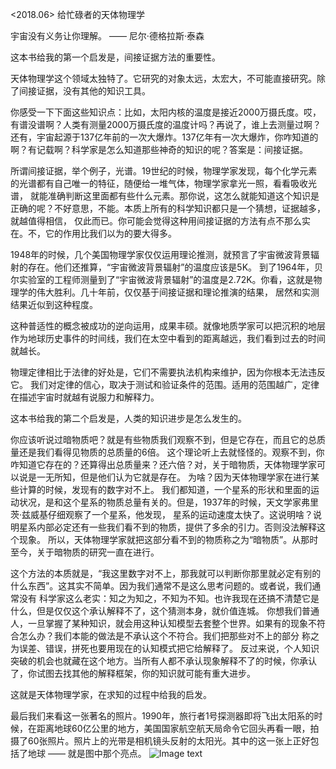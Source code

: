 <2018.06> 给忙碌者的天体物理学

宇宙没有义务让你理解。
——
尼尔·德格拉斯·泰森

这本书给我的第一个启发是，间接证据方法的重要性。

天体物理学这个领域太独特了。它研究的对象太远，太宏大，不可能直接研究。除了间接证据，没有其他的知识工具。

你感受一下下面这些知识点：比如，太阳内核的温度是接近2000万摄氏度。哎，有谱没谱啊？人类有测量2000万摄氏度的温度计吗？再说了，谁上去测量过啊？
还有，宇宙起源于137亿年前的一次大爆炸。137亿年有一次大爆炸，你咋知道的啊？有记载啊？科学家是怎么知道那些神奇的知识的呢？答案是：间接证据。

所谓间接证据，举个例子，光谱。19世纪的时候，物理学家发现，每个化学元素的光谱都有自己唯一的特征，随便给一堆气体，物理学家拿光一照，看看吸收光谱，
就能准确判断这里面都有些什么元素。那你说，这怎么就能知道这个知识是正确的呢？不好意思，不能。本质上所有的科学知识都只是一个猜想，证据越多，就越值得相信，
仅此而已。你可能会觉得这种用间接证据的方法有点不那么实在。不，它的作用比我们以为的要大得多。

1948年的时候，几个美国物理学家仅仅运用理论推测，就预言了宇宙微波背景辐射的存在。他们还推算，“宇宙微波背景辐射”的温度应该是5K。
到了1964年，贝尔实验室的工程师测量到了“宇宙微波背景辐射”的温度是2.72K。你看，这就是物理学的伟大胜利。几十年前，仅仅基于间接证据和理论推演的结果，
居然和实测结果近似到这种程度。

这种普适性的概念被成功的逆向运用，成果丰硕。就像地质学家可以把沉积的地层作为地球历史事件的时间线，我们在太空中看到的距离越远，我们看到过去的时间就越长。

物理定律相比于法律的好处是，它们不需要执法机构来维护，因为你根本无法违反它。
我们对定律的信心，取决于测试和验证条件的范围。适用的范围越广，定律在描述宇宙时就越有说服力和解释力。

这本书给我的第二个启发是，人类的知识进步是怎么发生的。

你应该听说过暗物质吧？就是有些物质我们观察不到，但是它存在，而且它的总质量还是我们看得见物质的总质量的6倍。
这个理论听上去就怪怪的。观察不到，你咋知道它存在的？还算得出总质量来？还六倍？对，关于暗物质，天体物理学家可以说是一无所知，但是他们认为它就是存在。
为啥？因为天体物理学家在进行某些计算的时候，发现有的数字对不上。
我们都知道，一个星系的形状和里面的运动状况，是和这个星系的物质总量有关的。但是，1937年的时候，天文学家弗里茨·兹威基仔细观察了一个星系，他发现，
星系的运动速度太快了。这说明啥？说明星系内部必定还有一些我们看不到的物质，提供了多余的引力。否则没法解释这个现象。
所以，天体物理学家就把这部分看不到的物质称之为“暗物质”。从那时至今，关于暗物质的研究一直在进行。

这个方法的本质就是，“我这里数字对不上，那我就可以判断你那里就必定有别的什么东西”。这其实不简单。因为我们通常不是这么思考问题的。或者说，我们通常没有
科学家这么老实：知之为知之，不知为不知。也许我现在还搞不清楚它是什么，但是仅仅这个承认解释不了，这个猜测本身，就价值连城。
你想我们普通人，一旦掌握了某种知识，就会用这种认知模型去套整个世界。如果有的现象不符合怎么办？我们本能的做法是不承认这个不符合。我们把那些对不上的部分
称之为误差、错误，拼死也要用现在的认知模式把它给解释了。
反过来说，个人知识突破的机会也就藏在这个地方。当所有人都不承认现象解释不了的时候，你承认了，你试图去找其他的解释框架，你的知识就可能有重大进步。

这就是天体物理学家，在求知的过程中给我的启发。

最后我们来看这一张著名的照片。1990年，旅行者1号探测器即将飞出太阳系的时候，在距离地球60亿公里的地方，美国国家航空航天局命令它回头再看一眼，拍摄了60张照片。照片上的光带是相机镜头反射的太阳光。其中的这一张上正好包括了地球 —— 就是图中那个亮点。
![Image text](http://img.mp.sohu.com/upload/20170704/cfc6d4c541e14b11b8e57d3f02d91b12_th.png)
